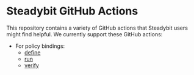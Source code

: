 # Steadybit GitHub Actions

This repository contains a variety of GitHub actions that Steadybit users might find helpful. We currently support these GitHub actions:

 - For policy bindings:
	- [define](./policy-binding/define)
	- [run](./policy-binding/run)
	- [verify](./policy-binding/verify)
